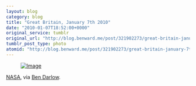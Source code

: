 ```yaml
---
layout: blog
category: blog
title: "Great Britain, January 7th 2010"
date: "2010-01-07T18:52:00+0000"
original_service: tumblr
original_url: "http://blog.benward.me/post/321902273/great-britain-january-7th"
tumblr_post_type: photo
atomid: "http://blog.benward.me/post/321902273/great-britain-january-7th"
---
```

<figure class="photo">
  <a href="http://rapidfire.sci.gsfc.nasa.gov/gallery/?2010007-0107/GreatBritain.A2010007.1150.1km.jpg"><img src="http://benward.me/res/tumblr/media/321902273/0.jpg" alt="Image"></a>
</figure>

[NASA](http://rapidfire.sci.gsfc.nasa.gov/gallery/?2010007-0107/GreatBritain.A2010007.1150.1km.jpg), via [Ben Darlow](http://stumble.kapowaz.net/post/321716676/great-britain-january-7th-2010).